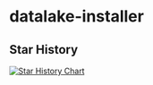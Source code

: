 # datalake-installer


## Star History

[![Star History Chart](https://api.star-history.com/svg?repos=xqk/datalake-installer&type=Date)](https://star-history.com/#xqk/datalake-installer&Date)